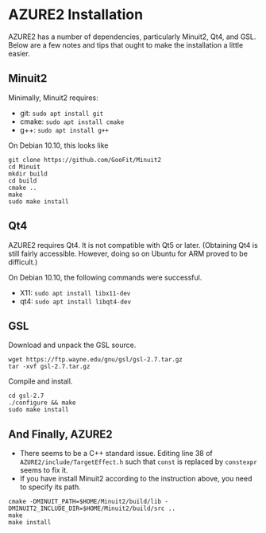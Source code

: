 # AZURE2 Installation

AZURE2 has a number of dependencies, particularly Minuit2, Qt4, and GSL. Below
are a few notes and tips that ought to make the installation a little easier.

## Minuit2

Minimally, Minuit2 requires:

* git: `sudo apt install git`
* cmake: `sudo apt install cmake`
* g++: `sudo apt install g++`

On Debian 10.10, this looks like
```
git clone https://github.com/GooFit/Minuit2
cd Minuit
mkdir build
cd build
cmake ..
make
sudo make install
```


## Qt4

AZURE2 requires Qt4. It is not compatible with Qt5 or later. (Obtaining Qt4 is
still fairly accessible. However, doing so on Ubuntu for ARM proved to be
difficult.)

On Debian 10.10, the following commands were successful.

* X11: `sudo apt install libx11-dev`
* qt4: `sudo apt install libqt4-dev`

## GSL

Download and unpack the GSL source.
```
wget https://ftp.wayne.edu/gnu/gsl/gsl-2.7.tar.gz
tar -xvf gsl-2.7.tar.gz
```

Compile and install.
```
cd gsl-2.7
./configure && make
sudo make install
```

## And Finally, AZURE2

* There seems to be a C++ standard issue. Editing line 38 of
`AZURE2/include/TargetEffect.h` such that `const` is replaced by `constexpr`
seems to fix it.
* If you have install Minuit2 according to the instruction above, you need to
  specify its path.
```
cmake -DMINUIT_PATH=$HOME/Minuit2/build/lib -DMINUIT2_INCLUDE_DIR=$HOME/Minuit2/build/src ..
make
make install
```
